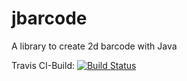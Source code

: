 # jbarcode

A library to create 2d barcode with Java

Travis CI-Build: [![Build Status](https://travis-ci.org/borisklug/jbarcode.svg?branch=master)](https://travis-ci.org/borisklug/jbarcode)
